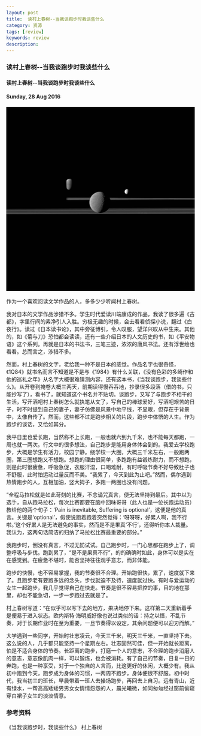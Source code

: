 ```yaml
---
layout: post
title:  读村上春树--当我谈跑步时我谈些什么
category: 资源
tags: [review]
keywords: review
description:
---
```


### 读村上春树--当我谈跑步时我谈些什么

#### 读村上春树--当我谈跑步时我谈些什么

#### Sunday, 28 Aug 2016

![cassini](/../../assets/img/resource/2016/cassini_9.jpg)

作为一个喜欢阅读文学作品的人，多多少少听闻村上春树。

我对日本的文学作品涉猎不多。学生时代爱读川端康成的作品，我读了很多遍《古都》，字里行间的素净引人入胜。穷极无趣的时候，会去看看侦探小说，翻过《白夜行》。读过《日本读书论》，其中旁征博引，令人叹服，望洋兴叹从中生来。其他的，如《菊与刀》恐怕都会读读，还有一些介绍日本的人文历史的书，如《平安物语》这个系列。再就是日本的书法书，三笔三迹，浓浓的唐风书法。还有浮世绘也看看。总而言之，涉猎不多。

然而，村上春树的文字，老给我一种不是日本的感觉。作品名字也很奇怪，《1Q84》就书名而言不知道是不是与《1984》有什么关联，《没有色彩的多崎作和他的巡礼之年》从名字大概很难猜测内容，还有这本书，《当我谈跑步，我谈些什么》。从开卷到掩卷大概三两天，前期读得慢吞吞地，抄录很多段落（借的书，只能抄写了），看书了，就知道这个书名并不贴切。谈跑步，又写了与跑步不相干的生活，写开酒吧村上春树怎么就执笔从文了，写自己的棒球爱好，写酒吧艰苦的日子，时不时提到自己的妻子，妻子仿佛是风景中地平线，不显眼，但存在于背景中，太像自传了。然而，这些都不过是跑步相关的片段，跑步中体悟的人生。作为跑步的谈话，又恰如其分。

我平日里也爱长跑，当然称不上长跑，一般也就六到九千米，也不能每天都跑，一周也就一两次。行文中的很多想法，自己跑步是能用身体体会到的。我爱去学校跑步，大概是学生有活力，校园宁静。绕学校一大圈，大概三千米左右，一般跑两圈，第三圈想跑又不想跑。想跑的理由很简单，多跑跑有益锻炼耐力，而不想跑，则是此时很疲惫，呼吸急促，衣服汗湿，口喝难耐，有时呼吸节奏不好导致肚子也不舒服，此时怕运动过量反而不美。“我累了，今天到此为止吧。”然而，偶尔遇到热情跑步的人，互相加油，竖大拇子，多跑一两圈也没有问题。

“全程马拉松就是如此苛刻的比赛，不念诵咒真言，便无法坚持到最后。其中以为选手，自从跑马拉松，每次比赛都要在脑中回味哥哥（此人也是一位长跑运动员）教给他的两个句子：‘Pain is inevitable, Suffering is optional’，这便是他的真言。关键是‘optional’，假使说跑着跑着突然觉得：‘呀呀呀，好累人啊，我不行啦。’这个好累人是无法避免的事实，然而是不是果真‘不行’，还得听你本人裁量。我认为，这两句话简洁的归纳了马拉松比赛最重要的部分。”

我跑步时，倒没有真言，不过无妨试试。自己跑步时，一门心思都在跑步上了，调整呼吸与步伐。跑到累了，“是不是果真不行”，的的确确时如此，身体可以是实在在感觉到。在疲惫不堪时，能否坚持往往观乎意志，而非体能。

跑步的快慢，也不容易掌握，我的节奏很不合理。开始跑很快，累了，速度就下来了。且跑步老有要跑多远的念头，步伐就迫不及待，速度就过快。有时与爱运动的女生一起跑步，我几乎觉得自己在快走。节奏是很不容易把控的事，目的地在那里，却也不能急切，一步一步跑过去就是了。

村上春树写道：“在似乎可以写下去的地方，果决地停下来。这样第二天重新着手是便易于进入状态。欧内斯特·海明威好像也说过类似的话：持之以恒，不乱节奏，对于长期作业时在至为重要，一旦节奏得以设定，其余问题便可以迎刃而解。”

大学遇到一些同学，开始时壮志凌云，今天三千米，明天三千米，一直坚持下去。这么说的人，几乎都只能坚持一个星期左右。壮志固然可佳，但一开始就长距离，怕是不适合身体的节奏。长距离的跑步，打磨一个人的意志，不合理的跑步消磨人的意志，意志像肌肉一样，可以锻炼，也会被消耗。有了自己的节奏，日复一日的奔跑，也是一种享受，对于一个独自的人言而，比这更好的休闲，大概少有。我从初中跑到今天，跑步成为身体的习惯，一两周不跑步，身体便很不舒服。初中时代，我当初三的班长，早晨带着一班人去操场跑步，再回去上自习。远有青山，近有绿水，一帮高高矮矮男男女女情情怨怨的人，晨光曦微，如同匆匆经过窗前偷窥穿白裙子女生的淡淡情意。



### 参考资料

《当我谈跑步时，我谈些什么》 村上春树


